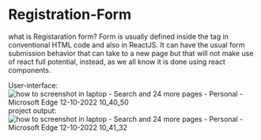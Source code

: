 # Registration-Form
what is Registaration form?
Form is usually defined inside the tag in conventional HTML code and also in ReactJS. It can have the usual form submission behavior that can take to a new page but that will not make use of react full potential, instead, as we all know it is done using react components.

User-interface:
![how to screenshot in laptop - Search and 24 more pages - Personal - Microsoft​ Edge 12-10-2022 10_40_50](https://user-images.githubusercontent.com/106910261/195259341-49b93307-3753-4091-8913-129aceb72789.png)
project output:
![how to screenshot in laptop - Search and 24 more pages - Personal - Microsoft​ Edge 12-10-2022 10_41_32](https://user-images.githubusercontent.com/106910261/195259834-f8d27881-b399-4ab4-b672-af829cb5aeaf.png)
